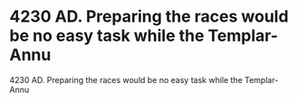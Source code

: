 # 4230 AD. Preparing the races would be no easy task while the Templar-Annu

4230 AD. Preparing the races would be no easy task while the Templar-Annu